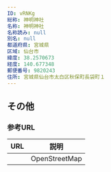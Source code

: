 ```yaml
---
ID: vRNKg
総称: 神明神社
名称: 神明神社
名称読み: null
別名: null
都道府県: 宮城県
区域: 仙台市
緯度: 38.2570673
経度: 140.677348
郵便番号: 9820243
住所: 宮城県仙台市太白区秋保町長袋町１
---
```


## その他

### 参考URL

| URL | 説明          |
| --- | ------------- |
|     | OpenStreetMap |

